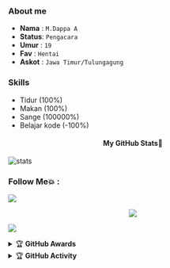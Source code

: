 ### About me
- **Nama**  : `M.Dappa A`
- **Status**: `Pengacara`
- **Umur**  : `19`
- **Fav**   : `Hentai`
- **Askot**  : `Jawa Timur/Tulungagung`

### Skills
- Tidur (100%)
- Makan (100%)
- Sange (100000%)
- Belajar kode (-100%)

<h4 align="center"><b>My GitHub Stats💛</b></h4>

![stats](https://github-readme-stats.vercel.app/api?username=ReyyNada&show_icons=true&count_private=true&title_color=f7d745&text_color=b2d76c&icon_color=6562af&bg_color=00000000&hide=bg-color&hide_border=false)

### Follow Me💥 :
</p>
<img src="https://user-images.githubusercontent.com/73097560/115834477-dbab4500-a447-11eb-908a-139a6edaec5c.gif">
    <p align="center"> 
    <a href="https://t.me/mahadappa" target="blank"><img src="https://img.icons8.com/nolan/55/telegram-app.png" /></a>
    <p align="center"> 
</p>
<img src="https://user-images.githubusercontent.com/73097560/115834477-dbab4500-a447-11eb-908a-139a6edaec5c.gif">
    <p align="center"> 

<details>
    <summary>&#127942 <b>GitHub Awards</b></summary><br/>

![Github Trophy](https://github-profile-trophy.vercel.app/?username=ReyyNada)

</details>

<details>
    <summary>&#127942 <b>GitHub Activity</b></summary><br/>

![Metrics](https://metrics.lecoq.io/ReyyNada?template=classic&repositories.forks=true&languages=1&languages.colors=github&languages.threshold=0%25&config.timezone=Asia%2FJawaTimur)

</details>
